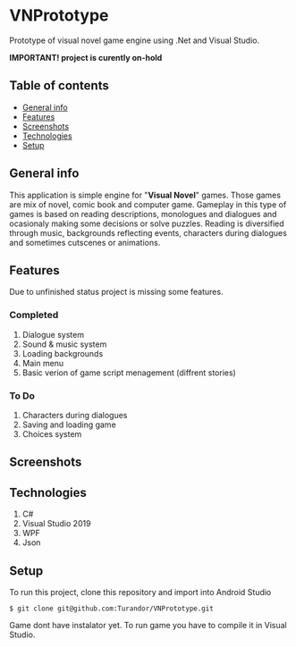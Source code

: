 # VNPrototype
Prototype of visual novel game engine using .Net and Visual Studio.

**IMPORTANT! project is curently on-hold**

## Table of contents
* [General info](#general-info)
* [Features](#features)
* [Screenshots](#demo)
* [Technologies](#technologies)
* [Setup](#setup)

## General info
This application is simple engine for "**Visual Novel**" games. Those games are mix of novel, comic book and computer game. Gameplay in this type of games is based on reading descriptions, monologues and dialogues and ocasionaly making some decisions or solve puzzles. Reading is diversified through music, backgrounds reflecting events, characters during dialogues and sometimes cutscenes or animations.

## Features

Due to unfinished status project is missing some features.

### Completed

1. Dialogue system
2. Sound & music system
3. Loading backgrounds
4. Main menu
5. Basic verion of game script menagement (diffrent stories)

### To Do

1. Characters during dialogues
2. Saving and loading game
3. Choices system

## Screenshots

## Technologies

1. C#
2. Visual Studio 2019
3. WPF
4. Json

## Setup
To run this project, clone this repository and import into Android Studio
```
$ git clone git@github.com:Turandor/VNPrototype.git
```
Game dont have instalator yet. To run game you have to compile it in Visual Studio.

